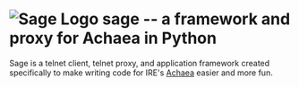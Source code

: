 ![Sage Logo](http://s9.postimage.org/oag560y4v/sage_logo_small2.png)
sage -- a framework and proxy for Achaea in Python
==================================================

Sage is a telnet client, telnet proxy, and application framework created specifically to make writing code for IRE's [Achaea](http://achaea.com) easier and more fun.
